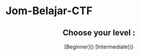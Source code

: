 # Jom-Belajar-CTF

<h2 align="center">
Choose your level :
</h2>

<p align="center">  
[Beginner]()
[Intermediate]()
</p>
